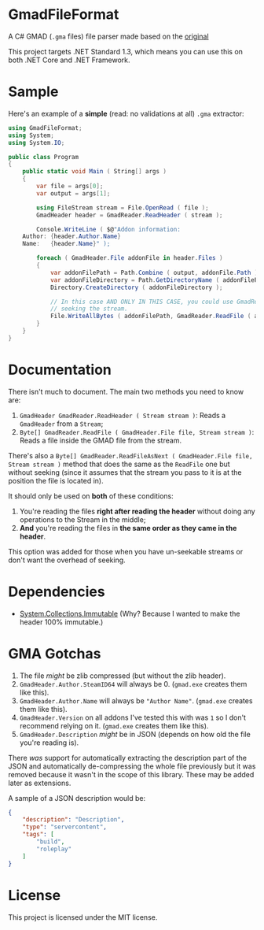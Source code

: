 # GmadFileFormat
A C# GMAD (`.gma` files) file parser made based on the [original](https://github.com/garrynewman/gmad/blob/master/include/AddonReader.h#L32-L116)

This project targets .NET Standard 1.3, which means you can use this on both .NET Core and .NET Framework.

# Sample
Here's an example of a **simple** (read: no validations at all) `.gma` extractor:
```cs
using GmadFileFormat;
using System;
using System.IO;

public class Program
{
    public static void Main ( String[] args )
    {
        var file = args[0];
        var output = args[1];

        using FileStream stream = File.OpenRead ( file );
        GmadHeader header = GmadReader.ReadHeader ( stream );

        Console.WriteLine ( $@"Addon information:
    Author: {header.Author.Name}
    Name:   {header.Name}" );

        foreach ( GmadHeader.File addonFile in header.Files )
        {
            var addonFilePath = Path.Combine ( output, addonFile.Path );
            var addonFileDirectory = Path.GetDirectoryName ( addonFilePath );
            Directory.CreateDirectory ( addonFileDirectory );

            // In this case AND ONLY IN THIS CASE, you could use GmadReader.ReadFileAsNext to avoid
            // seeking the stream.
            File.WriteAllBytes ( addonFilePath, GmadReader.ReadFile ( addonFile, stream ) );
        }
    }
}
```

# Documentation
There isn't much to document. The main two methods you need to know are:
1. `GmadHeader GmadReader.ReadHeader ( Stream stream )`: Reads a `GmadHeader` from a `Stream`;
2. `Byte[] GmadReader.ReadFile ( GmadHeader.File file, Stream stream )`: Reads a file inside the GMAD file from the stream.

There's also a `Byte[] GmadReader.ReadFileAsNext ( GmadHeader.File file, Stream stream )` method that does the same as the `ReadFile` one but without seeking (since it assumes that the stream you pass to it is at the position the file is located in).

It should only be used on **both** of these conditions:
1. You're reading the files **right after reading the header** without doing any operations to the Stream in the middle;
2. **And** you're reading the files in **the same order as they came in the header**.

This option was added for those when you have un-seekable streams or don't want the overhead of seeking.

# Dependencies
- [System.Collections.Immutable](https://www.nuget.org/packages/System.Collections.Immutable/) (Why? Because I wanted to make the header 100% immutable.)

# GMA Gotchas
1. The file *might* be zlib compressed (but without the zlib header).
2. `GmadHeader.Author.SteamID64` will always be 0. (`gmad.exe` creates them like this).
3. `GmadHeader.Author.Name` will always be `"Author Name"`. (`gmad.exe` creates them like this).
4. `GmadHeader.Version` on all addons I've tested this with was `1` so I don't recommend relying on it. (`gmad.exe` creates them like this).
5. `GmadHeader.Description` *might* be in JSON (depends on how old the file you're reading is).

There *was* support for automatically extracting the description part of the JSON and automatically de-compressing the whole file previously but it was removed because it wasn't in the scope of this library. These may be added later as extensions.

A sample of a JSON description would be:
```json
{
    "description": "Description",
    "type": "servercontent",
    "tags": [
        "build",
        "roleplay"
    ]
}
```

# License
This project is licensed under the MIT license.
